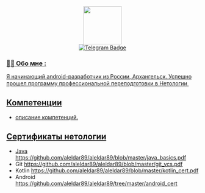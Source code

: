 <div id="header" align="center">
  <img src="https://media.giphy.com/media/v1.Y2lkPTc5MGI3NjExMjNkNzRkYTk0YmI0ZGQxNDY2MWIxMzljZWQ5NmEwZjRlNjdjNjIyMyZlcD12MV9pbnRlcm5hbF9naWZzX2dpZklkJmN0PXM/gjrYDwbjnK8x36xZIO/giphy.gif" width="100"/>
</div>

<div id="badges" align="center">
  <a href="https://t.me/alel_arh">
    <img src="https://img.shields.io/badge/Telegram-blue?logo=telegram&logoColor=white&style=for-the-badge" alt="Telegram Badge"/>
</div>

<div id="counter" align="center">
  <img src="https://komarev.com/ghpvc/?username=your-github-username&style=flat-square&color=blue" alt=""/>
</div>
  
### :man_technologist: Обо мне :
Я начинающий android-разработчик из России, Архангельск. Успешно прошел программу профессиональной переподготовки в Нетологии <img src="https://u.netology.ngcdn.ru/tilda/uploads/images/color_big.svg" width="15">
  
## Компетенции
  - описание компетенций.
  
## Сертификаты нетологии
  - Java https://github.com/aleldar89/aleldar89/blob/master/java_basics.pdf
  - Git https://github.com/aleldar89/aleldar89/blob/master/git_vcs.pdf
  - Kotlin https://github.com/aleldar89/aleldar89/blob/master/kotlin_cert.pdf
  - Android https://github.com/aleldar89/aleldar89/tree/master/android_cert
  
<!--
**aleldar89/aleldar89** is a ✨ _special_ ✨ repository because its `README.md` (this file) appears on your GitHub profile.

Here are some ideas to get you started:

- 🔭 I’m currently working on ...
- 🌱 I’m currently learning ...
- 👯 I’m looking to collaborate on ...
- 🤔 I’m looking for help with ...
- 💬 Ask me about ...
- 📫 How to reach me: ...
- 😄 Pronouns: ...
- ⚡ Fun fact: ...
-->
